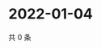 # 2022-01-04

共 0 条

<!-- BEGIN WEIBO -->
<!-- 最后更新时间 Tue Jan 04 2022 12:01:23 GMT+0800 (China Standard Time) -->

<!-- END WEIBO -->
